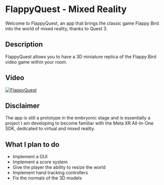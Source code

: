 # FlappyQuest - Mixed Reality

Welcome to FlappyQuest, an app that brings the classic game Flappy Bird into the world of mixed reality, thanks to Quest 3.

## Description
FlappyQuest allows you to have a 3D miniature replica of the Flappy Bird video game within your room.

## Video
[![FlappyQuest](https://i9.ytimg.com/vi/4O5kaiQAXh0/mqdefault.jpg?sqp=CIz4oqsG-oaymwEoCMACELQB8quKqQMcGADwAQH4Ac4FgALQBYoCDAgAEAEYciBNKDQwDw==&rs=AOn4CLC2ZHuun8CAelnUg4CWj_QcDcpOYw)](https://www.youtube.com/shorts/4O5kaiQAXh0)

## Disclaimer
The app is still a prototype in the embryonic stage and is essentially a project I am developing to become familiar with the Meta XR All-In-One SDK, dedicated to virtual and mixed reality.

## What I plan to do
- Implement a GUI
- Implement a score system
- Give the player the ability to resize the world
- Implement hand tracking controllers
- Fix the normals of the 3D models
